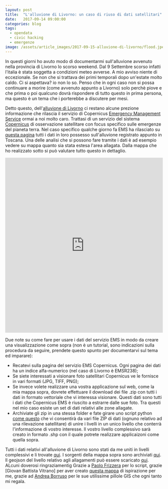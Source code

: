 ```yaml
---
layout: post
title:  "L'alluvione di Livorno: un caso di riuso di dati satellitari"
date:   2017-09-14 09:00:00
categories: blog
tags:
  - opendata
  - civic hacking
  - emergenze
image: /assets/article_images/2017-09-15-alluvione-di-livorno/flood.jpeg
---
```


In questi giorni ho avuto modo di documentarmi sull'alluvione avvenuto nella provincia di Livorno lo scorso weekend.
Dal 9 Settembre scorso infatti l'italia è stata soggetta a condizioni meteo avverse. A mio avviso niente di eccezionale. Se non che si trattava dei primi temporali dopo un'estate molto caldo. Ci si aspettava? io non lo so. Penso che in ogni caso non si possa continuare a morire (come avvenuto appunto a Livorno) solo perchè piove e che prima o poi qualcuno dovrà rispondere di tutto questo in prima persona, ma questo è un tema che i porterebbe a discutere per mesi.

Detto questo, dell'[alluvione di Livorno](http://www.ilpost.it/2017/09/11/ci-sono-ancora-due-dispersi-per-le-alluvioni-a-livorno/) ci restano alcune prezione informazione che rilascia il servizio di Copernicus [Emergency Management Service](http://emergency.copernicus.eu/mapping/) ormai a noi molto caro. Trattasi di un servizio del sistema [Copernicus](http://emergency.copernicus.eu/mapping/ems/what-copernicus) di osservazione satellitare con focus specifico sulle emergenze del pianeta terra. Nel caso specifico qualche giorno fa EMS ha rilasciato su [questa pagina](http://emergency.copernicus.eu/mapping/list-of-components/EMSR238) tutti i dati in loro possesso sull'alluvione registrato appunto in Toscana. Una delle analisi che si possono fare tramite i dati è ad esempio vedere su mappa quanto sia stata estesa l'area allagata. Dalla mappa che ho realizzato sotto si può valutare tutto questo in dettaglio.

<div class="map-container">
    <iframe src="https://iltempe.github.io/livorno_flood/index#12/43.6289/10.3605" height="560" width="100%" allowfullscreen="" frameborder="0">
    </iframe>
</div>


Due note su come fare per usare i dati del servizio EMS in modo da creare una visualizzazione come sopra (non è un tutorial, sono indicazioni sulla procedura da seguire, prendete questo spunto per documentarvi sul tema ed imparare):
- Recatevi sulla pagina del servizio EMS Copernicus. Ogni pagina dei dati ha un indice alfa-numerico (nel caso di Livorno è EMSR238);
- Se siete interessati a visionare foto satellitari Copernicus ve le fornisce in vari formati (JPG, TIFF, PNG);
- Se invece volete realizzare una vostra applicazione sul web, come la mia mappa sopra, dovrete effettuare il download dei file .zip con tutti i dati in formato vettoriale che vi interessa visionare. Questi dati sono tutti i dati che Copernicus EMS è riuscito a estrarre dalle sue foto. Tra questi nel mio caso esiste un set di dati relativi alle zone allagate.
- Archiviate gli zip in una stessa folder e fate girare uno script python [come questo](https://github.com/emergenzeHack/terremotocentro_geodata/blob/gh-pages/CopernicusEMS/scripts/copernicus_EMSR.py) che vi consentirà da vari file ZIP di dati (ognuno relativo ad una rilevazione satellitare) di unire i livelli in un unico livello che conterrà l'informazione di vostro interesse. Il vostro livello complessivo sarà creato in formato .shp con il quale potrete realizzare applicaizoni come quella sopra.

Tutti i dati relativi all'alluvione di Livorno sono stati da me uniti in livelli complessivi e li trovate [qui](https://github.com/iltempe/livorno_flood/tree/master/data/EMSR238/out). I sorgenti della mappa sopra sono archiviati [qui](https://github.com/iltempe/livorno_flood). Il geojson del livello relativo agli allagamenti può essere scaricato [qui](https://raw.githubusercontent.com/iltempe/livorno_flood/master/data/crisis_information_poly_merged.geojson).
ALcuni doverosi ringraziamentig Grazie a [Paolo Frizzera](https://github.com/geofrizz) per lo script, grazie [Giovan Battista Vitrano] per aver creato [questa mappa](https://siciliahub.github.io/mappe/EMSR213/incendi_sicilia/naso.html#12/38.0915/14.8824) di ispirazione per me, grazie ad [Andrea Borruso](https://twitter.com/gbvitrano) per le sue utilissime pillole GIS che ogni tanto mi regala.

